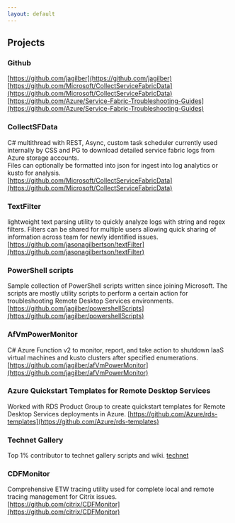 ```yaml
---
layout: default
---
```


## Projects  

### Github  

[https://github.com/jagilber](https://github.com/jagilber)  
[https://github.com/Microsoft/CollectServiceFabricData](https://github.com/Microsoft/CollectServiceFabricData)  
[https://github.com/Azure/Service-Fabric-Troubleshooting-Guides](https://github.com/Azure/Service-Fabric-Troubleshooting-Guides)  

### CollectSFData  

C# multithread with REST, Async, custom task scheduler currently used  internally by CSS and PG to download detailed service fabric logs from Azure storage accounts.  
Files can optionally be formatted into json for ingest into log analytics or kusto for analysis.  
[https://github.com/Microsoft/CollectServiceFabricData](https://github.com/Microsoft/CollectServiceFabricData)  

### TextFilter  

lightweight text parsing utility to quickly analyze logs with string and regex filters. Filters can be shared for multiple users allowing quick sharing of information across team for newly identified issues.  
[https://github.com/jasonagilbertson/textFilter](https://github.com/jasonagilbertson/textFilter)  

### PowerShell scripts  

Sample collection of PowerShell scripts written since joining Microsoft. The scripts are mostly utility scripts to perform a certain action for troubleshooting Remote Desktop Services environments.  
[https://github.com/jagilber/powershellScripts](https://github.com/jagilber/powershellScripts)  

### AfVmPowerMonitor  

C# Azure Function v2 to monitor, report, and take action to shutdown IaaS virtual machines and kusto clusters after specified enumerations.  
[https://github.com/jagilber/afVmPowerMonitor](https://github.com/jagilber/afVmPowerMonitor)  

### Azure Quickstart Templates for Remote Desktop Services  

Worked with RDS Product Group to create quickstart templates for Remote Desktop Services deployments in Azure.
[https://github.com/Azure/rds-templates](https://github.com/Azure/rds-templates)  

### Technet Gallery  

Top 1% contributor to technet gallery scripts and wiki.
[technet](https://gallery.technet.microsoft.com/site/search?query=jagilber)

### CDFMonitor  

Comprehensive ETW tracing utility used for complete local and remote tracing management for Citrix issues.  
[https://github.com/citrix/CDFMonitor](https://github.com/citrix/CDFMonitor)  
